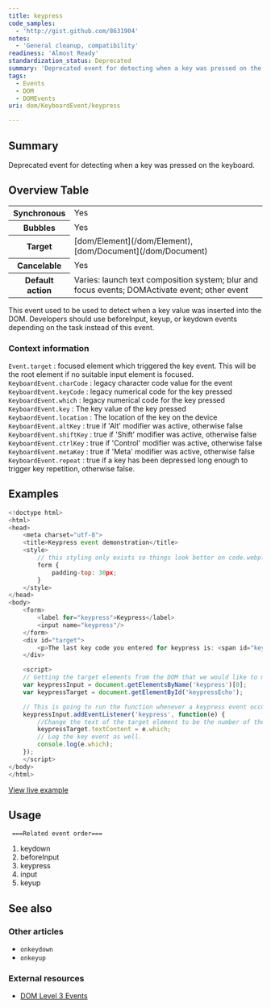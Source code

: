 ```yaml
---
title: keypress
code_samples:
  - 'http://gist.github.com/8631904'
notes:
  - 'General cleanup, compatibility'
readiness: 'Almost Ready'
standardization_status: Deprecated
summary: 'Deprecated event for detecting when a key was pressed on the keyboard.'
tags:
  - Events
  - DOM
  - DOMEvents
uri: dom/KeyboardEvent/keypress

---
```

## <span>Summary</span>

Deprecated event for detecting when a key was pressed on the keyboard.

## <span>Overview Table</span>

<table class="wikitable">
<tr>
<th>
Synchronous

</th>
<td>
Yes

</td>
</tr>
<tr>
<th>
Bubbles

</th>
<td>
Yes

</td>
</tr>
<tr>
<th>
Target

</th>
<td>
[dom/Element](/dom/Element), [dom/Document](/dom/Document)

</td>
</tr>
<tr>
<th>
Cancelable

</th>
<td>
Yes

</td>
</tr>
<tr>
<th>
Default action

</th>
<td>
Varies: launch text composition system; blur and focus events; DOMActivate event; other event

</td>
</tr>
</table>
This event used to be used to detect when a key value was inserted into the DOM. Developers should use beforeInput, keyup, or keydown events depending on the task instead of this event.

### <span>Context information</span>

`Event.target`
:   focused element which triggered the key event. This will be the root element if no suitable input element is focused.
`KeyboardEvent.charCode`
:   legacy character code value for the event
`KeyboardEvent.keyCode`
:   legacy numerical code for the key pressed
`KeyboardEvent.which`
:   legacy numerical code for the key pressed
`KeyboardEvent.key`
:   The key value of the key pressed
 `KeybaordEvent.location`
:   The location of the key on the device
 `KeyboardEvent.altKey`
:   true if 'Alt' modifier was active, otherwise false
 `KeyboardEvent.shiftKey`
:   true if 'Shift' modifier was active, otherwise false
 `KeyboardEvent.ctrlKey`
:   true if 'Control' modifier was active, otherwise false
 `KeyboardEvent.metaKey`
:   true if 'Meta' modifier was active, otherwise false
 `KeyboardEvent.repeat`
:   true if a key has been depressed long enough to trigger key repetition, otherwise false.

## <span>Examples</span>

``` js
<!doctype html>
<html>
<head>
    <meta charset="utf-8">
    <title>Keypress event demonstration</title>
    <style>
        // this styling only exists so things look better on code.webplatform.org
        form {
            padding-top: 30px;
        }
    </style>
</head>
<body>
    <form>
        <label for="keypress">Keypress</label>
        <input name="keypress"/>
    </form>
    <div id="target">
        <p>The last key code you entered for keypress is: <span id="keypressEcho"></span></p>
    </div>

    <script>
    // Getting the target elements from the DOM that we would like to mess with.
    var keypressInput = document.getElementsByName('keypress')[0];
    var keypressTarget = document.getElementById('keypressEcho');

    // This is going to run the function whenever a keypress event occurs on the Input element.
    keypressInput.addEventListener('keypress', function(e) {
        //Change the text of the target element to be the number of the key pressed. (number is based on the ASCII key standard.)
        keypressTarget.textContent = e.which;
        // Log the key event as well.
        console.log(e.which);
    });
    </script>
</body>
</html>
```

[View live example](http://code.webplatform.org/gist/8631904)

## <span>Usage</span>

     ===Related event order===

1.  keydown
2.  beforeInput
3.  keypress
4.  input
5.  keyup

## <span>See also</span>

### <span>Other articles</span>

-   `onkeydown`
-   `onkeyup`

### <span>External resources</span>

-   [DOM Level 3 Events](http://www.w3.org/TR/DOM-Level-3-Events/#event-type-keypress)
